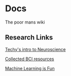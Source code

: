 # Docs
The poor mans wiki

## Research Links

[Techy's intro to Neuroscience](https://medium.com/neurotechx/a-techys-introduction-to-neuroscience-3f492df4d3bf)

[Collected BCI resources](https://github.com/NeuroTechX/awesome-bci)

[Machine Learning is Fun](https://medium.com/@ageitgey/machine-learning-is-fun-80ea3ec3c471)
